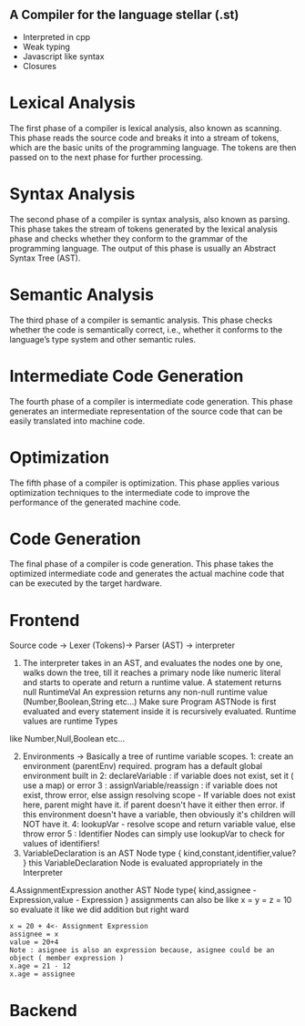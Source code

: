 ## A Compiler for the language stellar (.st)


- Interpreted in cpp
- Weak typing
- Javascript like syntax
- Closures

# Lexical Analysis
The first phase of a compiler is lexical analysis, also known as scanning. This phase reads the source code and breaks it into a stream of tokens, which are the basic units of the programming language. The tokens are then passed on to the next phase for further processing.
# Syntax Analysis
The second phase of a compiler is syntax analysis, also known as parsing. This phase takes the stream of tokens generated by the lexical analysis phase and checks whether they conform to the grammar of the programming language. The output of this phase is usually an Abstract Syntax Tree (AST).
# Semantic Analysis
The third phase of a compiler is semantic analysis. This phase checks whether the code is semantically correct, i.e., whether it conforms to the language’s type system and other semantic rules.
# Intermediate Code Generation
The fourth phase of a compiler is intermediate code generation. This phase generates an intermediate representation of the source code that can be easily translated into machine code.
# Optimization
The fifth phase of a compiler is optimization. This phase applies various optimization techniques to the intermediate code to improve the performance of the generated machine code.
# Code Generation
The final phase of a compiler is code generation. This phase takes the optimized intermediate code and generates the actual machine code that can be executed by the target hardware.
# Frontend
Source code -> Lexer (Tokens)-> Parser (AST) -> interpreter

1. The interpreter takes in an AST, and evaluates the nodes one by one, walks down the tree,
till it reaches a primary node like numeric literal and starts to operate and return a
runtime value.
A statement returns null RuntimeVal
An expression returns any non-null runtime value (Number,Boolean,String etc...)
Make sure Program ASTNode is first evaluated and every statement inside it is recursively evaluated.
Runtime values are runtime Types

like Number,Null,Boolean etc...

2. Environments -> Basically a tree of runtime variable scopes.
    1: create an environment (parentEnv) required.
        program has a default global environment built in
    2: declareVariable : if variable does not exist, set it ( use a map) or error
    3 : assignVariable/reassign : if variable does not exist, throw error, else assign
        resolving scope - If variable does not exist here, parent might have it. if parent doesn't have it either then error.
        if this environment doesn't have a variable, then obviously it's children will NOT have it.
    4: lookupVar - resolve scope and return variable value, else throw error
    5 : Identifier Nodes  can simply use lookupVar to check for values of identifiers!
3. VariableDeclaration is an AST Node type
    {
        kind,constant,identifier,value?
    }
    this VariableDeclaration Node is evaluated appropriately in the Interpreter
    
4.AssignmentExpression another AST Node type{
    kind,assignee - Expression,value - Expression
}
    assignments can also be like 
    x = y = z = 10
    so evaluate it like we did addition but right ward

    x = 20 + 4<- Assignment Expression
    assignee = x 
    value = 20+4
    Note : asignee is also an expression because, asignee could be an object ( member expression )
    x.age = 21 - 12
    x.age = assignee

# Backend
